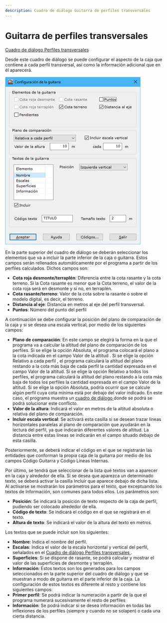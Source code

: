 ```yaml
---
description: Cuadro de diálogo Guitarra de perfiles transversales
---
```


# Guitarra de perfiles transversales

[Cuadro de diálogo Perfiles transversales](perfiles-transversales.md)

Desde este cuadro de diálogo se puede configurar el aspecto de la caja que contiene a cada perfil transversal, así como la información adicional que en él aparecerá.

![Cuadro de di&#xE1;logo Configuraci&#xF3;n de la guitarra de perfiles transversales](../../../.gitbook/assets/image%20%2879%29.png)

En la parte superior del cuadro de diálogo se deberán seleccionar los elementos que va a incluir la parte inferior de la caja o guitarra. Estos campos serán rellenados automáticamente por el programa a partir de los perfiles calculados. Dichos campos son:

* **Cota roja desmonte/terraplén**: Diferencia entre la cota rasante y la cota terreno. Si la Cota rasante es menor que la Cota terreno, el valor de la cota roja será en desmonte y si no, en terraplén.
* **Cota rasante/terreno**: Valor de la cota sobre la rasante o sobre el modelo digital, es decir, el terreno.
* **Distancia al eje**: Distancia en metros al eje del perfil transversal.
* **Puntos**: Número del punto del perfil

A continuación se debe configurar la posición del plano de comparación de la caja y si se desea una escala vertical, por medio de los siguientes campos:

* **Plano de comparación**: En este campo se elegirá la forma en la que el programa va a calcular la altitud del plano de comparación de los perfiles. Si se elige la opción Absoluta, el programa colocará el plano a la cota indicada en el campo Valor de la altitud . Si se elige la opción Relativo a cada perfil , el programa calculará la altitud del plano restando a la cota más baja de cada perfil la cantidad expresada en el campo Valor de la altitud. Si se elige la opción Relativo a todos los perfiles, el programa calculará la altitud del plano restando a la cota más baja de todos los perfiles la cantidad expresada en el campo Valor de la altitud. Si se elige la opción Absoluta, podría ocurrir que se calcule algún perfil cuya cota mínima está por debajo del valor indicado. En este caso, el programa muestra un [cuadro de diálogo ](conflicto-con-el-plano-de-comparacion.md)donde se podrá se podrá solucionar este conflicto.
* **Valor de la altura**: Indicará el valor en metros de la altitud absoluta o relativa del plano de comparación.
* **Incluir escala vertical**: Se activará esta casilla si se desean trazar líneas horizontales paralelas al plano de comparación que ayudarán en la lectura del perfil, ya que indicarán diferentes valores de altitud. La distancia entre estas líneas se indicarán en el campo situado debajo de esta casilla.

Posteriormente, se deberá indicar el código en el que se registrarán las entidades que conforman la propia caja de la guitarra por medio de los campos Código Guitarra y Código Líneas Internas.

Por último, se tendrá que seleccionar de la lista qué textos van a aparecer en la caja y alrededor de ella. Si se desea que aparezca un determinado texto, se deberá activar la casilla Incluir que aparece debajo de dicha lista. Al activarse se mostrarán los parámetros para el texto, que exceptuando los textos de Información, son comunes para todos ellos. Los parámetros son:

* **Posición**: Se indicará la posición de texto respecto de la caja de perfil, pudiendo ser colocado alrededor de ella.
* **Código de texto**: Se indicará el código en el que se registrará en el texto.
* **Altura de texto**: Se indicará el valor de la altura del texto en metros.

Los textos que se puede incluir son los siguientes:

* **Nombre**: Indica el nombre del perfil.
* **Escalas**: Indica el valor de la escala horizontal y vertical del perfil, señalados en el [Cuadro de diálogo Perfiles transversales ](perfiles-transversales.md).
* **Superficies**: Si se dispone de rasante, se podrá calcular y mostrar el valor de las superficies de desmonte y terraplén.
* **Información**: Estos textos son los generados para los campos seleccionados en la parte superior del cuadro de diálogo y que se muestran a modo de guitarra en el parte inferior de la caja. La configuración de estos textos es diferente al resto y contiene los siguientes campos:
* **Primer perfil**: Se podrá indicar la numeración a partir de la que el programa numerará sucesivamente el resto de perfiles
* **Información**: Se podrá indicar si se desea información en todas las inflexiones de los perfiles \(siempre y cuando no se solapen\) o cada una cierta distancia.

